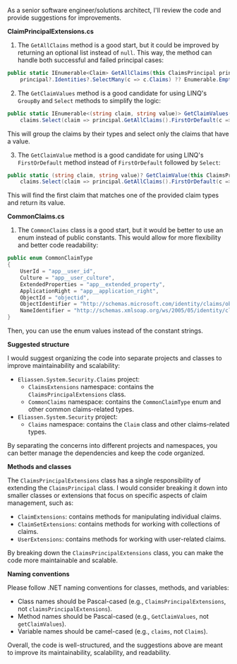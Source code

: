 As a senior software engineer/solutions architect, I'll review the code and provide suggestions for improvements.

**ClaimPrincipalExtensions.cs**

1. The `GetAllClaims` method is a good start, but it could be improved by returning an optional list instead of `null`. This way, the method can handle both successful and failed principal cases:
```csharp
public static IEnumerable<Claim> GetAllClaims(this ClaimsPrincipal principal) =>
    principal?.Identities?.SelectMany(c => c.Claims) ?? Enumerable.Empty<Claim>();
```
2. The `GetClaimValues` method is a good candidate for using LINQ's `GroupBy` and `Select` methods to simplify the logic:
```csharp
public static IEnumerable<(string claim, string value)> GetClaimValues(this ClaimsPrincipal principal, params string[] claims) =>
    claims.Select(claim => principal.GetAllClaims().FirstOrDefault(c => c.Type == claim) ?? (claim, null)).Where(t => t.Item2 != null);
```
This will group the claims by their types and select only the claims that have a value.

3. The `GetClaimValue` method is a good candidate for using LINQ's `FirstOrDefault` method instead of `FirstOrDefault` followed by `Select`:
```csharp
public static (string claim, string value)? GetClaimValue(this ClaimsPrincipal principal, params string[] claims) =>
    claims.Select(claim => principal.GetAllClaims().FirstOrDefault(c => c.Type == claim)).FirstOrDefault(t => t != null);
```
This will find the first claim that matches one of the provided claim types and return its value.

**CommonClaims.cs**

1. The `CommonClaims` class is a good start, but it would be better to use an enum instead of public constants. This would allow for more flexibility and better code readability:
```csharp
public enum CommonClaimType
{
    UserId = "app__user_id",
    Culture = "app__user_culture",
    ExtendedProperties = "app__extended_property",
    ApplicationRight = "app__application_right",
    ObjectId = "objectid",
    ObjectIdentifier = "http://schemas.microsoft.com/identity/claims/objectidentifier",
    NameIdentifier = "http://schemas.xmlsoap.org/ws/2005/05/identity/claims/nameidentifier"
}
```
Then, you can use the enum values instead of the constant strings.

**Suggested structure**

I would suggest organizing the code into separate projects and classes to improve maintainability and scalability:

* `Eliassen.System.Security.Claims` project:
	+ `ClaimsExtensions` namespace: contains the `ClaimsPrincipalExtensions` class.
	+ `CommonClaims` namespace: contains the `CommonClaimType` enum and other common claims-related types.
* `Eliassen.System.Security` project:
	+ `Claims` namespace: contains the `Claim` class and other claims-related types.

By separating the concerns into different projects and namespaces, you can better manage the dependencies and keep the code organized.

**Methods and classes**

The `ClaimsPrincipalExtensions` class has a single responsibility of extending the `ClaimsPrincipal` class. I would consider breaking it down into smaller classes or extensions that focus on specific aspects of claim management, such as:

* `ClaimExtensions`: contains methods for manipulating individual claims.
* `ClaimSetExtensions`: contains methods for working with collections of claims.
* `UserExtensions`: contains methods for working with user-related claims.

By breaking down the `ClaimsPrincipalExtensions` class, you can make the code more maintainable and scalable.

**Naming conventions**

Please follow .NET naming conventions for classes, methods, and variables:

* Class names should be Pascal-cased (e.g., `ClaimsPrincipalExtensions`, not `claimsPrincipalExtensions`).
* Method names should be Pascal-cased (e.g., `GetClaimValues`, not `getClaimValues`).
* Variable names should be camel-cased (e.g., `claims`, not `Claims`).

Overall, the code is well-structured, and the suggestions above are meant to improve its maintainability, scalability, and readability.